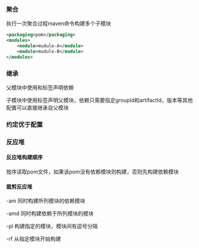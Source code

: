 ### 聚合

执行一次聚合过程maven命令构建多个子模块

```xml
<packaging>pom</packaging>
<modules>
    <module>mudule-A</module>
    <module>mudule-B</module>
</modules>
```

### 继承

父模块中使用<dependencyManagement>和<pluginManagement>标签声明依赖

子模块中使用<parent>标签声明父模块，依赖只需要指定groupId和artifactId，版本等其他配置可以直接继承自父模块

### 约定优于配置

### 反应堆

#### 反应堆构建顺序

按序读取pom文件，如果该pom没有依赖模块则构建，否则先构建依赖模块

#### 裁剪反应堆

-am 同时构建所列模块的依赖模块

-amd 同时构建依赖于所列模块的模块

-pl 构建指定的模块，模块间有逗号分隔

-rf 从指定模块开始构建